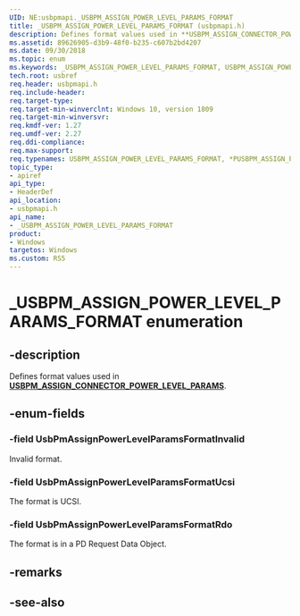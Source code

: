 ```yaml
---
UID: NE:usbpmapi._USBPM_ASSIGN_POWER_LEVEL_PARAMS_FORMAT
title: _USBPM_ASSIGN_POWER_LEVEL_PARAMS_FORMAT (usbpmapi.h)
description: Defines format values used in **USBPM_ASSIGN_CONNECTOR_POWER_LEVEL_PARAMS**.
ms.assetid: 89626905-d3b9-48f0-b235-c607b2bd4207
ms.date: 09/30/2018
ms.topic: enum
ms.keywords: _USBPM_ASSIGN_POWER_LEVEL_PARAMS_FORMAT, USBPM_ASSIGN_POWER_LEVEL_PARAMS_FORMAT, *PUSBPM_ASSIGN_POWER_LEVEL_PARAMS_FORMAT, 
tech.root: usbref
req.header: usbpmapi.h
req.include-header:
req.target-type:
req.target-min-winverclnt: Windows 10, version 1809
req.target-min-winversvr:
req.kmdf-ver: 1.27
req.umdf-ver: 2.27
req.ddi-compliance:
req.max-support:
req.typenames: USBPM_ASSIGN_POWER_LEVEL_PARAMS_FORMAT, *PUSBPM_ASSIGN_POWER_LEVEL_PARAMS_FORMAT
topic_type: 
- apiref
api_type: 
- HeaderDef
api_location: 
- usbpmapi.h
api_name: 
- _USBPM_ASSIGN_POWER_LEVEL_PARAMS_FORMAT
product:
- Windows
targetos: Windows
ms.custom: RS5
---
```


# _USBPM_ASSIGN_POWER_LEVEL_PARAMS_FORMAT enumeration

## -description
Defines format values used in [**USBPM_ASSIGN_CONNECTOR_POWER_LEVEL_PARAMS**](ns-usbpmapi-_usbpm_assign_connector_power_level_params.md).

## -enum-fields

### -field UsbPmAssignPowerLevelParamsFormatInvalid 
Invalid format.
### -field UsbPmAssignPowerLevelParamsFormatUcsi 
The format is UCSI.
### -field UsbPmAssignPowerLevelParamsFormatRdo 
The format is in a PD Request Data Object.

## -remarks

## -see-also
